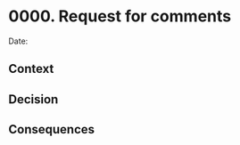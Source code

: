 # 0000. Request for comments

<!-- 
    Date representing when the RFC was submittet for review 

    Example:
    Date: 08.02.2021
-->
Date:

## Context

<!--
    Short description of why this decision is needed

    Example:
    We want to better document our decisions
-->


## Decision

<!--
    Short summary of the decision

    Example:
    We've decided to go for AlphaGov's system as explained [here](https://github.com/alphagov/govuk-aws/blob/24d1ea513e58ee938043d71d09815a51229067bf/docs/architecture/decisions/0001-record-architecture-decisions.md)
-->

## Consequences

<!--
    Short description of positive and negative consequences of the decision

    Example:
    The decisions we deem relevant will be documented in this format here in this folder.
-->

